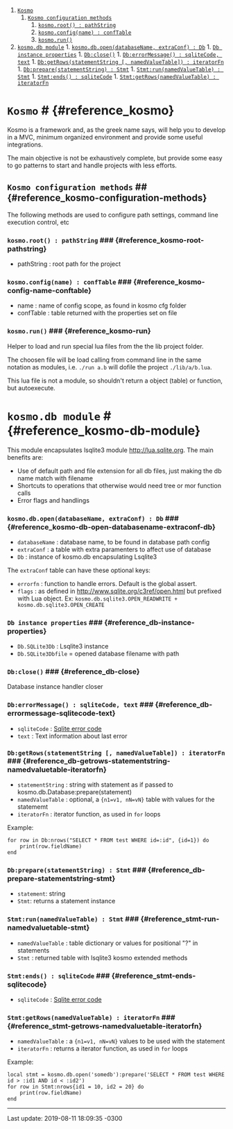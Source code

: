 1. [```Kosmo```](#reference_kosmo)
    1. [```Kosmo configuration methods```](#reference_kosmo-configuration-methods)
        1. [```kosmo.root() : pathString```](#reference_kosmo-root-pathstring)
        1. [```kosmo.config(name) : confTable```](#reference_kosmo-config-name-conftable)
        1. [```kosmo.run()```](#reference_kosmo-run)
1. [```kosmo.db module```](#reference_kosmo-db-module)
        1. [```kosmo.db.open(databaseName, extraConf) : Db```](#reference_kosmo-db-open-databasename-extraconf-db)
        1. [```Db instance properties```](#reference_db-instance-properties)
        1. [```Db:close()```](#reference_db-close)
        1. [```Db:errorMessage() : sqliteCode, text```](#reference_db-errormessage-sqlitecode-text)
        1. [```Db:getRows(statementString [, namedValueTable]) : iteratorFn```](#reference_db-getrows-statementstring-namedvaluetable-iteratorfn)
        1. [```Db:prepare(statementString) : Stmt```](#reference_db-prepare-statementstring-stmt)
        1. [```Stmt:run(namedValueTable) : Stmt```](#reference_stmt-run-namedvaluetable-stmt)
        1. [```Stmt:ends() : sqliteCode```](#reference_stmt-ends-sqlitecode)
        1. [```Stmt:getRows(namedValueTable) : iteratorFn```](#reference_stmt-getrows-namedvaluetable-iteratorfn)



# ``Kosmo`` # {#reference_kosmo}

Kosmo is a framework and, as the greek name says, will help you
to develop in a MVC, minimum organized environment and provide
some useful integrations.

The main objective is not be exhaustively complete, but provide
some easy to go patterns to start and handle projects with less
efforts.

## ``Kosmo configuration methods`` ## {#reference_kosmo-configuration-methods}

The following methods are used to configure path settings,
command line execution control, etc

### ``kosmo.root() : pathString`` ### {#reference_kosmo-root-pathstring}

* pathString : root path for the project

### ``kosmo.config(name) : confTable`` ### {#reference_kosmo-config-name-conftable}

* name : name of config scope, as found in kosmo cfg folder
* confTable : table returned with the properties set on file

### ``kosmo.run()`` ### {#reference_kosmo-run}

Helper to load and run special lua files from the the lib project folder.

The choosen file will be load calling from command line in the same notation
as modules, i.e. `./run a.b` will dofile the project `./lib/a/b.lua`.

This lua file is not a module, so shouldn't return a object (table) or function,
but autoexecute.

# ``kosmo.db module`` # {#reference_kosmo-db-module}

This module encapsulates lsqlite3 module <http://lua.sqlite.org>.
The main benefits are:

* Use of default path and file extension for all db files, just making the db name match with filename
* Shortcuts to operations that otherwise would need tree or mor function calls
* Error flags and handlings

### ``kosmo.db.open(databaseName, extraConf) : Db`` ### {#reference_kosmo-db-open-databasename-extraconf-db}

* `databaseName` : database name, to be found in database path config
* `extraConf` : a table with extra paramenters to affect use of database
* `Db` : instance of kosmo.db encapsulating Lsqlite3

The `extraConf` table can have these optional keys:

* `errorfn` : function to handle errors. Default is the global assert.
* `flags` : as defined in <http://www.sqlite.org/c3ref/open.html> but prefixed with Lua object. Ex: `kosmo.db.sqlite3.OPEN_READWRITE + kosmo.db.sqlite3.OPEN_CREATE`

### ``Db instance properties`` ### {#reference_db-instance-properties}

* `Db.SQLite3Db` : Lsqlite3 instance
* `Db.SQLite3Dbfile` = opened database filename with path

### ``Db:close()`` ### {#reference_db-close}

Database instance handler closer

### ``Db:errorMessage() : sqliteCode, text`` ### {#reference_db-errormessage-sqlitecode-text}

* `sqliteCode` : [Sqlite error code](https://www.sqlite.org/rescode.html#primary_result_code_list)
* `text` : Text information about last error

### ``Db:getRows(statementString [, namedValueTable]) : iteratorFn`` ### {#reference_db-getrows-statementstring-namedvaluetable-iteratorfn}

* `statementString` : string with statement as if passed to kosmo.db.Database:prepare(statement)
* `namedValueTable` : optional, a `{n1=v1, nN=vN}` table with values for the statememt
* `iteratorFn` : iterator function, as used in `for` loops

Example:

```
for row in Db:nrows("SELECT * FROM test WHERE id=:id", {id=1}) do
    print(row.fieldName)
end
```

### ``Db:prepare(statementString) : Stmt`` ### {#reference_db-prepare-statementstring-stmt}

* `statement`: string
* `Stmt`: returns a statement instance

### ``Stmt:run(namedValueTable) : Stmt`` ### {#reference_stmt-run-namedvaluetable-stmt}

* `namedValueTable` : table dictionary or values for positional "?" in statements
* `Stmt` : returned table with lsqlite3 kosmo extended methods

### ``Stmt:ends() : sqliteCode`` ### {#reference_stmt-ends-sqlitecode}

* `sqliteCode` : [Sqlite error code](https://www.sqlite.org/rescode.html#primary_result_code_list)

### ``Stmt:getRows(namedValueTable) : iteratorFn`` ### {#reference_stmt-getrows-namedvaluetable-iteratorfn}

* `namedValueTable` : a `{n1=v1, nN=vN}` values to be used with the statement
* `iteratorFn` : returns a iterator function, as used in `for` loops

Example:

```
local stmt = kosmo.db.open('somedb'):prepare('SELECT * FROM test WHERE id > :id1 AND id < :id2')
for row in Stmt:nrows{id1 = 10, id2 = 20} do
    print(row.fieldName)
end
```

----------
Last update: 2019-08-11 18:09:35 -0300